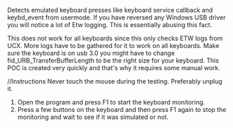 Detects emulated keyboard presses like keyboard service callback and keybd_event from usermode.
If you have reversed any Windows USB driver you will notice a lot of Etw logging. This is essentially abusing this fact.

This does not work for all keyboards since this only checks ETW logs from UCX. More logs have to be gathered for it to
work on all keyboards.
Make sure the keyboard is on usb 3.0 you might have to change fid_URB_TransferBufferLength to be the right size for your keyboard.
This POC is created very quickly and that's why it requires some manual work.

//Instructions
Never touch the mouse during the testing. Preferably unplug it.
1. Open the program and press F1 to start the keyboard monitoring.
2. Press a few buttons on the keyboard and then press F1 again to stop the monitoring and wait to see if it was simulated or not.
